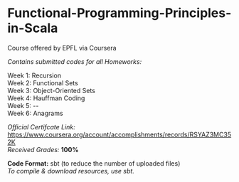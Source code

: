 # Functional-Programming-Principles-in-Scala
Course offered by EPFL via Coursera


*Contains submitted codes for all Homeworks:*  

Week 1: Recursion  
Week 2: Functional Sets  
Week 3: Object-Oriented Sets  
Week 4: Hauffman Coding  
Week 5: --  
Week 6: Anagrams  


*Official Certifcate Link:* https://www.coursera.org/account/accomplishments/records/RSYAZ3MC352K  
*Received Grades:* **100%**  

**Code Format:** sbt (to reduce the number of uploaded files)  
*To compile & download resources, use sbt.*  
